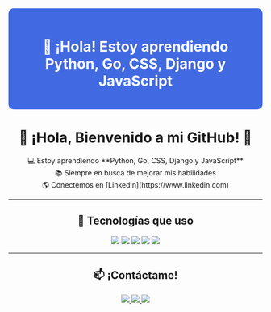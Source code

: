 <div style="background-color:#4169E1; color:white; padding:20px; border-radius:10px; text-align:center;">
  <h1>🚀 ¡Hola! Estoy aprendiendo Python, Go, CSS, Django y JavaScript</h1>
</div>

<!-- Título Central -->
<h1 align="center"> 👋 ¡Hola, Bienvenido a mi GitHub! 🚀</h1>

<!-- Descripción -->
<p align="center">
  💻 Estoy aprendiendo **Python, Go, CSS, Django y JavaScript** <br>
  📚 Siempre en busca de mejorar mis habilidades <br>
  🌎 Conectemos en [LinkedIn](https://www.linkedin.com)  
</p>

---

<!-- Tecnologías que estoy aprendiendo -->
<h2 align="center"> 🚀 Tecnologías que uso </h2>

<p align="center">
  <img src="https://img.shields.io/badge/-Python-3776AB?style=for-the-badge&logo=python&logoColor=white" />
  <img src="https://img.shields.io/badge/-Go-00ADD8?style=for-the-badge&logo=go&logoColor=white" />
  <img src="https://img.shields.io/badge/-CSS3-1572B6?style=for-the-badge&logo=css3&logoColor=white" />
  <img src="https://img.shields.io/badge/-Django-092E20?style=for-the-badge&logo=django&logoColor=white" />
  <img src="https://img.shields.io/badge/-JavaScript-F7DF1E?style=for-the-badge&logo=javascript&logoColor=black" />
</p>

---

<!-- Sección de Contacto -->
<h2 align="center"> 📫 ¡Contáctame! </h2>
<p align="center">
  <a href="mailto:tuemail@example.com">
    <img src="https://img.shields.io/badge/-Email-D14836?style=for-the-badge&logo=gmail&logoColor=white">
  </a>
  <a href="https://www.linkedin.com">
    <img src="https://img.shields.io/badge/-LinkedIn-0077B5?style=for-the-badge&logo=linkedin&logoColor=white">
  </a>
  <a href="https://twitter.com">
    <img src="https://img.shields.io/badge/-Twitter-1DA1F2?style=for-the-badge&logo=twitter&logoColor=white">
  </a>
</p>

